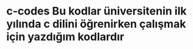 # c-codes Bu kodlar üniversitenin ilk yılında c dilini öğrenirken çalışmak için yazdığım kodlardır 
